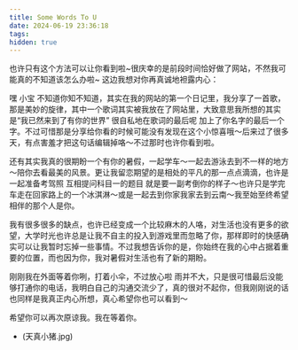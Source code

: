 ```yaml
---
title: Some Words To U
date: 2024-06-19 23:36:18
tags: 
hidden: true
---
```


<!---more--->

也许只有这个方法可以让你看到啦~很庆幸的是前段时间恰好做了网站，不然我可能真的不知道该怎么办啦~
这边我想对你再真诚地袒露内心：

嘿 小宝 不知道你知不知道，其实在我的网站的第一个日记里，我分享了一首歌，那是美妙的旋律，其中一个歌词其实被我放在了网站里，大致意思我所想的其实是“我已然来到了有你的世界” 很自私地在歌词的最后呢 加上了你名字的最后一个字。不过可惜那是分享给你看的时候可能没有发现在这个小惊喜哦～后来过了很多天，有点害羞才把这句话编辑掉咯～不过那时也许你看到啦。

还有其实我真的很期盼一个有你的暑假，一起学车～一起去游泳去到不一样的地方～陪你去看最美的风景。更让我留恋期望的是相处的平凡的那一点点滴滴，也许是一起准备考驾照 互相提问科目一的题目 就是要一副考倒你的样子～也许只是学完车走在回家路上的一个冰淇淋～或是一起去到你家我家去到云南～我至始至终希望相伴的那个人是你。

我有很多很多的缺点，也许已经变成一个比较麻木的人咯，对生活也没有更多的欲望，大学时光也许总是让我不自主的投入到游戏里而忽略了你，那样即时的快感确实可以让我暂时忘掉一些事情。不过我想告诉你的是，你始终在我的心中占据着重要的位置，而也因为你，我对暑假对生活也有了新的期盼。

刚刚我在外面等着你咧，打着小伞，不过放心啦 雨并不大，只是很可惜最后没能够打通你的电话，我明白自己的沟通交流少了，真的很对不起你，但我刚刚说的话也同样是我真正内心所想，真心希望你也可以看到～

希望你可以再次原谅我。我在等着你。

- (天真小猪.jpg)